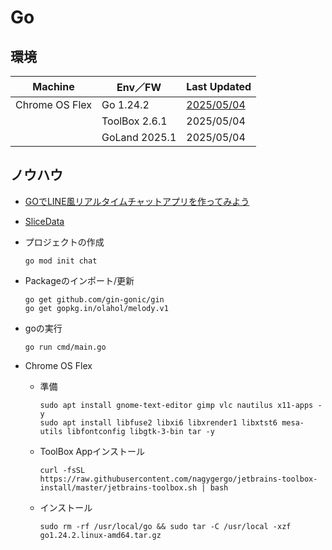 # Go

##  環境
  |Machine        |Env／FW       |Last Updated
  |---------------|--------------|----------
  |Chrome OS Flex |Go 1.24.2     |[2025/05/04](https://go.dev/dl/)
  |               |ToolBox 2.6.1 |2025/05/04
  |               |GoLand 2025.1 |2025/05/04
  

##  ノウハウ
  - [GOでLINE風リアルタイムチャットアプリを作ってみよう](https://www.cetus-media.info/article/2021/line-chat/)
  - [SliceData](https://pkg.go.dev/unsafe@go1.20#SliceData)

  - プロジェクトの作成
    ```
    go mod init chat
    ```
  - Packageのインポート/更新
    ```
    go get github.com/gin-gonic/gin
    go get gopkg.in/olahol/melody.v1
    ```
  - goの実行
    ```
    go run cmd/main.go
    ```

- Chrome OS Flex
  - 準備
    ```
    sudo apt install gnome-text-editor gimp vlc nautilus x11-apps -y
    sudo apt install libfuse2 libxi6 libxrender1 libxtst6 mesa-utils libfontconfig libgtk-3-bin tar -y
    ```

  - ToolBox Appインストール
    ```
    curl -fsSL https://raw.githubusercontent.com/nagygergo/jetbrains-toolbox-install/master/jetbrains-toolbox.sh | bash
    ```

  - インストール
    ```
    sudo rm -rf /usr/local/go && sudo tar -C /usr/local -xzf go1.24.2.linux-amd64.tar.gz
    ```
